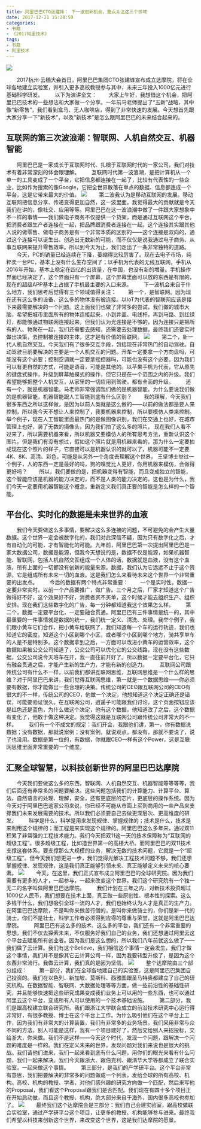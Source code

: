 ```yaml
---
title: 阿里巴巴CTO张建锋： 下一波创新机会，重点关注这三个领域
date: 2017-12-21 15:28:59
categories:
- 书籍
- 《2017阿里技术》
tags:
- 书籍
- 阿里技术
---
```

![](/uploads/2017/12/alibaba_damo_02.png)
<!--more-->
　　2017杭州·云栖大会首日，阿里巴巴集团CTO张建锋宣布成立达摩院，将在全球各地建立实验室，并引入更多高校教授参与其中，未来三年投入1000亿元进行基础科学研发。
　　以下为演讲全文：
　　大家上午好，我想借这个机会，把阿里巴巴技术的一些想法和大家做一个分享。一年前马老师提出了“五新”战略，其中像“新零售”，我们看到盒马、无人咖啡店，得到了非常快速的发展。今天想首先跟大家分享一下“新技术”，以及“新技术”是怎么跟阿里巴巴的未来结合起来的。

## 互联网的第三次波浪潮：智联网、人机自然交互、机器智能 ##
　　阿里巴巴是一家成长于互联网时代、扎根于互联网时代的一家公司，我们对技术有着非常深刻的体会跟理解。
　　互联网时代第一波浪潮，是把计算机从一个单一的工具变成了一个平台，它把信息都连接在一起了，比较有代表性的一些企业，比如作为搜索的像Google，它把全世界散落在单点的数据、信息都连成一个平台，这是它带来最大的价值。
![](/uploads/2017/12/alibaba_zhangjianfeng_01.png)
　　第二波我认为是移动互联网的发展。移动互联网把信息分享、传递变得更加自然，这一波里面，我觉得最大的贡献就是今天我们在讲的，像社交、应用等等。阿里巴巴在这一波浪潮中做了一件跟大家想象中不一样的事情——我们做电子商务不仅提供一个货架，而是通过互联网这个平台，把消费者跟生产者连接在一起，把品牌跟消费者连接在一起。这个连接其实跟其他人说的做零售、做电子商务是有一个非常本质的区别的——这个连接是双向的，通过这个连接可以诞生出、创造出无数新的可能，而不仅仅是说我通过电子商务、从事互联网来提升零售效率。所以到今天为止，我们走出了一条非常独特的道路。
　　今天，PC的销量已经连续在下降，萎缩得比较厉害了。现在去电子市场，纯粹卖一台PC，基本上没有什么生存空间了；以手机为代表的无线互联网，手机从2016年开始，基本上稳定在四亿的出货量，在中国，也没有新的增量。手机操作界面已经决定了，这个界面只有一个屏幕，这个屏幕里面可以放的东西是有限的，现在的超级APP基本上占据了手机最主要的入口来源。
　　下一波机会来自于什么地方，我们思考后觉得有三个领域值得关注：
　　第一个，是智联网。因为现在还有这么多的设备、这么多的物体没有被连接。以IoT为代表的智联网应该是接下来最需要解决的一个问题。这上面我们也做了非常多的尝试，我们做的城市大脑，希望把城市里面所有的物体连接起来，小到井盖、电线杆，再到马路、到红绿灯，都能够通过物联网连接起来，但我们认为光连接是不够的，因为连接只是把所有的人、物聚在一起，我们还需要去感知，还需要去处理数据，最终我们还要实时做出决策，去控制被连接的主体，这才是有价值的智联网。
![](/uploads/2017/12/alibaba_zhangjianfeng_02.png)
　　第二个，新一代人机自然交互。今天我们有了很多交互手段，包括现在非常热门的自动驾驶。自动驾驶目前要解决的主要是一个人机交互的问题。开车一定要拿一个方向盘吗，可能没有这个必要；控制空调就一定要拿摇控器吗，可能也没有这个必要。因为我们可以有更自然的方式，可能是语音，可能是其他的。以苹果手机为代表，它从原先的键盘式操作，升级到屏幕触摸式的操作，但它只是在一个范围之内的升级。我们希望能够把整个人机交互，从家里的一切应用到驾驶，都有全面的升级。
　　还有一个，就是机器智能。马老师非常强调我们做的是机器智能。为什么要说我们做的是机器智能，机器智能跟人工智能到底有什么区别？
　　我的理解，今天我们很多东西之所以这样做，是因为以前人类就是这么做的——以前的做法都是要人来控制，所以我今天不想让人来控制了，我要机器来控制，所以要模仿人类来控制。举个例子，现在人工智能里面最热门的是做图像识别，我们在交通上也好，在城市管理上也好，装了无数的摄像头，因为我们拍了这么多的照片， 现在我们人看不过来了，所以需要机器来看，所以机器又要模仿人的所有思考方法，重新认识这个图片。但是我们有没有想过，假如这个照片就是用机器来看的，那为什么一定要拍成现在这个照片的样子，它直接可以是机器认识的就可以了，机器可能不一定要4K、8K、高清、彩色，可能是从另外一个角度去理解这个世界。 王坚博士举过一个例子，人的东西一定是最好的吗，狗的嗅觉比人更好，你用机器来模仿，会做得更好吗？
　　所以，我们要做的是，把机器变得有智能，而且变成独立的智能，这个智能应该是机器的能力决定的，而不是人类的能力决定的。这也是为什么，我们今天一定要用机器智能这个概念，重新定义我们真正要的智能是怎么样的一个智能。

## 平台化、实时化的数据是未来世界的血液 ##
　　我们今天要做这么多事情，要解决这么多连接的问题，不可避免的会产生大量数据。这个世界一定会被数字化的，我们对此深信不疑，因为只有数字化之后，才有自动化的可能，才有智能化的可能。九年前，阿里巴巴第一次提出阿里巴巴是一家大数据公司，数据是能源，但我今天想说的是，数据不仅是能源，如果机器智能、智联网，包括人机自然交互组成一个人体的话，数据就是血液，没有这个血液，所有上面的一切都没有创新的能量来源。数据，我们认为它远远不止于这个资源，它是组成所有未来一切的血液。这是我们怎么来看待未来这个世界一个非常重要的出发点。
　　今后的数据有两个特点非常重要：
　　一个是实时性。数据一定要非常实时。以前一个产品要推广，做广告。三个月之后，厂家才知道这个广告做得好不好，这个效果好不好，消费者买不买单，这个时候才能去组织生产、组织安排。现在我们这些数字化的广告，每一分钟都知道我这个效果怎么样。
　　第二个，数据一定要平台化，一定要融合贯通。阿里巴巴有三件事情是统一的，其中最重要的一件事情就是数据的统一，我们统一定义、清洗、处理。我举个例子，我们跟小黄车它们合作，把小黄车给联网了，我们知道每一个车的运行轨迹，我们也知道它的密度。知道这个小区到哪个小区，或者哪个小区到哪个地方，骑共享单车的人是不是特别多。这个数据拿到之后，一方面可以改进小黄车的运营效率，这个数据如果被公交公司知道了，公交公司可以优化它的公交线路，现在没有这些数据，公交公司说今天班车在开，我一直往前开好了。所以数据一定要平台化，它只有融会贯通之后，才能产生新的生产力，才能有新的创造力。
　　互联网公司跟传统公司有什么不一样，以前我们都讲互联网思维，互联网思维是一个什么样的思维？对于阿里巴巴来讲，我们觉得互联网思维，第一就是一个数据思维——你必须要有数据，你才能做出一些合理的决策。传统公司的CEO跟互联网公司的CEO有很大的不一样，传统公司的CEO，他做一个决定，他想知道这个决定正确还是错误，可能要验证很久。在互联网公司，逍遥子可能跟我们讨论，这个页面按钮应该是红色还是蓝色，为什么做这个决定，他有这个数据，他知道改了之后，这个数据有变化了，他敢于做这种决定。我觉得这就是互联网公司跟传统公司非常大的不一样。
　　我们有一个不成文的规定：我们开会，我跟他们讲，第一，你有数据说数据；没有数据，那就说案例；没有案例，就说观点。都没有，那就不要说了，说了也没用。数据是第一位的，有数据，你就跟CEO一样有这个Power，这是互联网思维里面非常重要的一个维度。

## 汇聚全球智慧，以科技创新世界的阿里巴巴达摩院 ##
　　今天我们要做这么多的东西，智联网、人机自然交互、机器智能等等等等，我们后面还有非常多的问题要解决。这些问题包括我们的计算能力、计算平台、算法，自然语言的处理、理解，安全，还有更底层的芯片，更底层的操作系统。因为今天对于阿里巴巴这家公司来说，你已经不可能从市面上买到商用的一些产品来支撑我们未来发展需要的技术。所以我们必须要自己去做更深层次、更高维度的研发。
　　科学是什么，科学是用来发现规律、掌握规律的；技术是什么，技术是来利用这个规律的；而工程是来实现这个规律的。阿里巴巴这么多年来，通过双11积累了非常强的工程技术能力。我们今天把双11这一天的技术保障称为“互联网的超级工程”。很多超级工程，比如造世界第一的高楼大桥。而阿里巴巴的双11技术支撑这套体系，要支撑那么大规模的业务，解决无数的技术问题，它就是一个“超级工程”。但今天我们想更进一步，我们觉得光解决工程技术问题不够，我们还想掌握规律、发现规律，这是我们真正能够引领未来、真正能够定义未来的核心要素。
![](/uploads/2017/12/alibaba_zhangjianfeng_03.png)
　　今天，在这里，我们正式宣布成立阿里巴巴的全球研究院。因为我们需要有更多的人才，一起参与，一起来改变这个世界。我们这个研究院有一个独一无二的名字叫做阿里巴巴达摩院。
　　我们计划在三年之内，对新技术投资超过1000亿人民币，我们想要在技术上面，真正做一些原创性、根本性的探索。这么多钱干什么，我们想吸引全球一流的人才，我们也始终认为人才是真正的生产力。在阿里巴巴达摩院，不是叫你来做苦行僧的，是叫你来做骑士的，你们是新一代的骑士，你们不是壮士，科学工作者必须得到应得的尊重与荣誉，这就是阿里巴巴达摩院。
　　阿里巴巴有这么多的技术、这么多的平台，我们还有一个非常重要的思想，我们不仅去探索未来，不仅服务好我们自己的业务，我们还想通过阿里云这个平台去赋能所有创业者。因为我们是这么想的，所以我们八年前就这么做了——我们做了云计算。我们有这个Believe，我们相信这个事情一定会发生，我们才做这个事情，我们并不是像其它云计算公司一样，因为我要转型升级了，是因为这个东西非常流行。我做云计算，我们真的是因为坚信。
![](/uploads/2017/12/alibaba_damo_03.png)
　　整个达摩院由三个部分组成：
　　第一部分，我们在全球各地建自己的实验室，这是阿里巴巴集团自己投资的。我们在以色列、新加坡、莫斯科、西雅图跟圣马特奥都建立了自己的研究机构。在数据智能、智联网、大数据处理等等方面，做一些前沿性的基础性研究，并且能够快速把这些研究成果变成我们业务上可以用的一些东西，也可以通过阿里云这个平台，变成所有人可以使用的一个技术基础设施。
　　第二部分，我们是跟高校建立联合研究所。我们跟浙江大学联合成立的前沿技术研究中心运行得非常好，有很多教授、博士在这个平台上工作。为什么吸引他们在这个平台上工作，因为我们有非常大的计算装置，我们有非常多的业务场景。我们采用非常与众不同的方法，别人可能是这样，我有一个项目建好了，然后交给别人来招投标，交给浙大，你来做。我们不是这样——今天这个时代，发现一个问题，跟解决一个问题的难度是一样的。我们在定义未来的世界，发现问题对我们来说也是很大的挑战。我们请他们进来，我们一起来看到底有什么问题，用你们的眼光来看有什么问题，我们一起来解决。我们今天跟浙大、跟伯克利、跟清华大学等都成立了联合实验室，一起来做这个事情。
　　第三部分，是我们的产学研平台。这个平台非常有意思，我们把要解决的非常多的问题做成一个列表，发给全球的所有高校、机构。高校、机构的教授、学者，对他们感兴趣的研究方向做一个匹配，然后来写他的Proposal，我们看这个Proposal跟我们是否匹配。我们现在有四十多个项目正在开始启动做，而且这个教授、机构，绝大部分来自于海外，国内很多高校也参加了。
![](/uploads/2017/12/alibaba_damo_01.png)
　　最终我们这个达摩院会是三部分：我们自己会建实验室，跟高校做联合实验室，通过产学研平台这个项目，让更多的教授、机构能够参与进来。最终我们希望以科技来创新这个世界，来改变这个世界，这是我们达摩院的愿景。